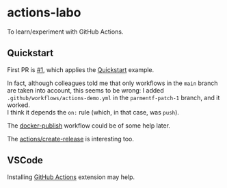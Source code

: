 # actions-labo

To learn/experiment with GitHub Actions.

## Quickstart

First PR is [#1](https://github.com/parmentf/actions-labo/pull/1), which applies
the [Quickstart](https://docs.github.com/en/actions/quickstart) example.

In fact, although colleagues told me that only workflows in the `main` branch
are taken into account, this seems to be wrong: I added
`.github/workflows/actions-demo.yml` in the `parmentf-patch-1` branch, and it
worked.  
I think it depends the `on:` rule (which, in that case, was `push`).

The
[docker-publish](https://github.com/actions/starter-workflows/blob/main/ci/docker-publish.yml)
workflow could be of some help later.

The [actions/create-release](https://github.com/actions/create-release) is interesting too.

## VSCode

Installing [GitHub
Actions](https://marketplace.visualstudio.com/items?itemName=GitHub.vscode-github-actions)
extension may help.
